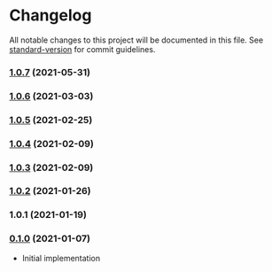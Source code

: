 # Changelog

All notable changes to this project will be documented in this file. See [standard-version](https://github.com/conventional-changelog/standard-version) for commit guidelines.

### [1.0.7](https://github.com/maidsafe/brb_dt_at2/compare/v1.0.6...v1.0.7) (2021-05-31)

### [1.0.6](https://github.com/maidsafe/brb_dt_at2/compare/v1.0.5...v1.0.6) (2021-03-03)

### [1.0.5](https://github.com/maidsafe/brb_dt_at2/compare/v1.0.4...v1.0.5) (2021-02-25)

### [1.0.4](https://github.com/maidsafe/brb_dt_at2/compare/v1.0.3...v1.0.4) (2021-02-09)

### [1.0.3](https://github.com/maidsafe/brb_dt_at2/compare/v1.0.2...v1.0.3) (2021-02-09)

### [1.0.2](https://github.com/maidsafe/brb_dt_at2/compare/v1.0.1...v1.0.2) (2021-01-26)

### 1.0.1 (2021-01-19)

### [0.1.0](https://github.com/maidsafe/sn_launch_tool/compare/v0.1.0...v0.1.0) (2021-01-07)
* Initial implementation
